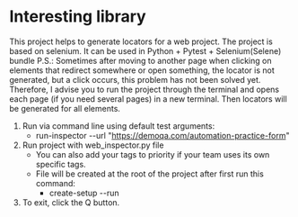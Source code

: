 # Interesting library

This project helps to generate locators for a web project. The project is based on 
selenium. It can be used in Python + Pytest + Selenium(Selene) bundle
P.S.: Sometimes after moving to another page when clicking on elements that redirect 
somewhere or open something, the locator is not generated, but a click occurs, 
this problem has not been solved yet. Therefore, I advise you to run the project 
through the terminal and opens each page (if you need several pages) in a new terminal. 
Then locators will be generated for all elements. 

1. Run via command line using default test arguments:
   - run-inspector --url "https://demoqa.com/automation-practice-form"
2. Run project with web_inspector.py file 
   - You can also add your tags to priority if your team uses its own specific tags.
   - File will be created at the root of the project after first run this command:
     - create-setup --run
3. To exit, click the Q button.